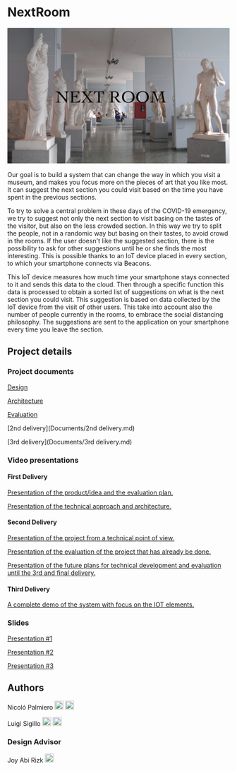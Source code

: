 # NextRoom

![logo](Documents/Design/Images/logo.jpg)

Our goal is to build a system that can change the way in which you visit a museum, and makes you focus more on the pieces of art that you like most. It can suggest the next section you could visit based on the time you have spent in the previous sections.

To try to solve a central problem in these days of the COVID-19 emergency, we try to suggest not only the next section to visit basing on the tastes of the visitor, but also on the less crowded section. In this way we try to split the people, not in a randomic way but basing on their tastes, to avoid crowd in the rooms. If the user doesn't like the suggested section, there is the possibility to ask for other suggestions until he or she finds the most interesting. This is possible thanks to an IoT device placed in every section, to which your smartphone connects via Beacons.

This IoT device measures how much time your smartphone stays connected to it and sends this data to the cloud. Then through a specific function this data is processed to obtain a sorted list of suggestions on what is the next section you could visit. This suggestion is based on data collected by the IoT device from the visit of other users. This take into account also the number of people currently in the rooms, to embrace the social distancing philosophy. The suggestions are sent to the application on your smartphone every time you leave the section.

## Project details

### Project documents

[Design](Documents/Design/Design.md)

[Architecture](Documents/Architecture/Architecture.md)

[Evaluation](Documents/Evaluation/Evaluation.md)

[2nd delivery](Documents/2nd delivery.md)

[3rd delivery](Documents/3rd delivery.md)

### Video presentations

#### First Delivery

[Presentation of the product/idea and the evaluation plan.](https://www.youtube.com/watch?v=a_uuIhSK70s)

[Presentation of the technical approach and architecture.](https://youtu.be/zsFjDa_UTu4)

#### Second Delivery

[Presentation of the project from a technical point of view.](https://youtu.be/ESzmEwI7CHA)

[Presentation of the evaluation of the project that has already be done.](https://youtu.be/Rl87iATKuEg)

[Presentation of the future plans for technical development and evaluation until the 3rd and final delivery.](https://youtu.be/FIqgmHZ5I40)

#### Third Delivery

[A complete demo of the system with focus on the IOT elements.](https://youtu.be/RF4GKaCWWl0)

### Slides

[Presentation #1](Documents/Presentations/First_presentation.pdf)

[Presentation #2](Documents/Presentations/Second_presentation.pdf)

[Presentation #3](Documents/Presentations/Third_presentation.pdf)

## Authors

Nicoló Palmiero [<img src="https://cdn4.iconfinder.com/data/icons/social-messaging-ui-color-shapes-2-free/128/social-linkedin-circle-512.png" width="20" height="20">](https://www.linkedin.com/in/nicol%C3%B3-palmiero-a9a5101a3/) [<img src="https://upload.wikimedia.org/wikipedia/commons/9/91/Octicons-mark-github.svg" width="20" height="20">](https://github.com/nictuss)

Luigi Sigillo [<img src="https://cdn4.iconfinder.com/data/icons/social-messaging-ui-color-shapes-2-free/128/social-linkedin-circle-512.png" width="20" height="20">](https://www.linkedin.com/in/luigi-sigillo-6a2492158/)
[<img src="https://upload.wikimedia.org/wikipedia/commons/9/91/Octicons-mark-github.svg" width="20" height="20">](https://github.com/LuigiSigillo/)

### Design Advisor
Joy Abi Rizk [<img src="https://cdn4.iconfinder.com/data/icons/social-messaging-ui-color-shapes-2-free/128/social-linkedin-circle-512.png" width="20" height="20">](https://www.linkedin.com/in/joyabirizk/)
